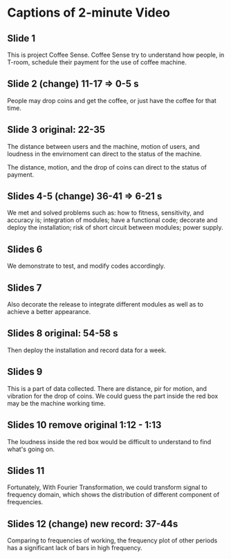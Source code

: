 # Captions of 2-minute Video

## Slide 1

This is project Coffee Sense. Coffee Sense try to understand how people, in T-room, schedule their payment for the use of coffee machine.

## Slide 2 (change) 11-17 => 0-5 s

People may drop coins and get the coffee, or just have the coffee for that time.

## Slide 3 original: 22-35

The distance between users and the machine, motion of users, and loudness in the envirnoment can direct to the status of the machine.

The distance, motion, and the drop of coins can direct to the status of payment.

## Slides 4-5 (change) 36-41 => 6-21 s

We met and solved problems such as: how to fitness, sensitivity, and accuracy is; integration of modules; have a functional code; decorate and deploy the installation; risk of short circuit between modules; power supply.

## Slides 6

We demonstrate to test, and modify codes accordingly.

## Slides 7

Also decorate the release to integrate different modules as well as to achieve a better appearance.

## Slides 8 original: 54-58 s

Then deploy the installation and record data for a week.

## Slides 9

This is a part of data collected. There are distance, pir for motion, and vibration for the drop of coins. We could guess the part inside the red box may be the machine working time.

## Slides 10 remove original 1:12 - 1:13

The loudness inside the red box would be difficult to understand to find what's going on.

## Slides 11

Fortunately, With Fourier Transformation, we could transform signal to frequency domain, which shows the distribution of different component of frequencies.

## Slides 12 (change) new record: 37-44s

Comparing to frequencies of working, the frequency plot of other periods has a significant lack of bars in high frequency.
